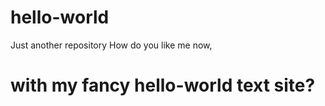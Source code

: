 # hello-world
Just another repository
How do you like me now, 
# with my fancy hello-world text site?
